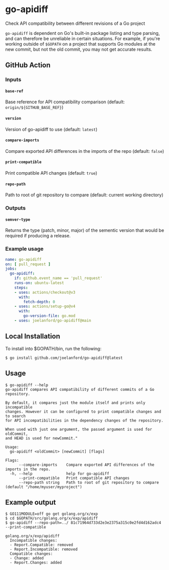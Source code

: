 # go-apidiff
Check API compatibility between different revisions of a Go project

`go-apidiff` is dependent on Go's built-in package listing and type parsing,
and can therefore be unreliable in certain situations. For example, if you're
working outside of `$GOPATH` on a project that supports Go modules at the new
commit, but not the old commit, you may not get accurate results.

## GitHub Action

### Inputs

#### `base-ref`

Base reference for API compatibility comparison (default: `origin/${GITHUB_BASE_REF}`)

#### `version`

Version of go-apidiff to use (default: `latest`)

#### `compare-imports`

Compare exported API differences in the imports of the repo (default: `false`)

#### `print-compatible`

Print compatible API changes (default: `true`)

#### `repo-path`

Path to root of git repository to compare (default: current working directory)

### Outputs

#### `semver-type`

Returns the type (patch, minor, major) of the sementic version that would be required if producing a release.

### Example usage

```yaml
name: go-apidiff
on: [ pull_request ]
jobs:
  go-apidiff:
    if: github.event_name == 'pull_request'
    runs-on: ubuntu-latest
    steps:
    - uses: actions/checkout@v3
      with:
        fetch-depth: 0
    - uses: actions/setup-go@v4
      with:
        go-version-file: go.mod
    - uses: joelanford/go-apidiff@main
```

## Local Installation

To install into $GOPATH/bin, run the following:
```console
$ go install github.com/joelanford/go-apidiff@latest
```

## Usage
```console
$ go-apidiff --help
go-apidiff compares API compatibility of different commits of a Go repository.

By default, it compares just the module itself and prints only incompatible
changes. However it can be configured to print compatible changes and to search
for API incompatibilities in the dependency changes of the repository.

When used with just one argument, the passed argument is used for oldCommit,
and HEAD is used for newCommit."

Usage:
  go-apidiff <oldCommit> [newCommit] [flags]

Flags:
      --compare-imports    Compare exported API differences of the imports in the repo.
  -h, --help               help for go-apidiff
      --print-compatible   Print compatible API changes
      --repo-path string   Path to root of git repository to compare (default "/home/myuser/myproject")
```

## Example output
```console
$ GO111MODULE=off go get golang.org/x/exp
$ cd $GOPATH/src/golang.org/x/exp/apidiff
$ go-apidiff --repo-path=../ 81c71964d733d2e3e2375a315c0e2fd4d162adc4 --print-compatible

golang.org/x/exp/apidiff
  Incompatible changes:
  - Report.Compatible: removed
  - Report.Incompatible: removed
  Compatible changes:
  - Change: added
  - Report.Changes: added
```
